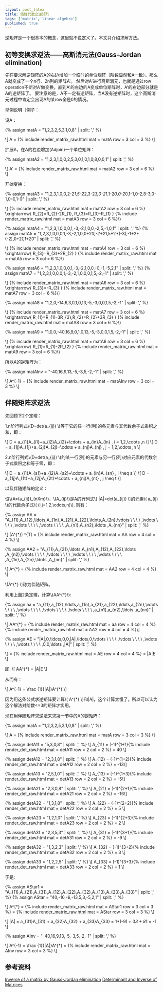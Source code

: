 ```yaml
---
layout: post_latex
title: 线性代数之逆矩阵
tags: ['matrix','linear algebra']
published: true
---
```



逆矩阵是一个很基本的概念，这里就不说定义了。本文只介绍求解方法。

## 初等变换求逆法——高斯消元法(Gauss-Jordan elimination)

先在要求解逆矩阵的A的右边增加一个临时的单位矩阵（阶数显然和A一致）。那么A就变成了一个n行、2n列的矩阵A'。
然后对A'进行高斯消元，也就是通过row operation不断对A'做变换，直到A'的左边的A变成单位矩阵时，A'的右边部分就是A的逆矩阵了。
要注意的是，A不一定有逆矩阵，当A没有逆矩阵时，这个高斯消元过程中肯定会出现A的某row全是0的情况。

举例说明（例子：

设A：


{% assign matA = "1,2,3,2,5,3,1,0,8" | split: ',' %}

\\[ A = {% include render_matrix_raw.html mat = matA row = 3 col = 3 %} \\]

扩展A，在A的右边增加(Adjoin)一个单位矩阵：

{% assign matA2 = "1,2,3,1,0,0,2,5,3,0,1,0,1,0,8,0,0,1" | split: ',' %}

\\[ A' = {% include render_matrix_raw.html mat = matA2 row = 3 col = 6 %} \\]

开始变换：

{% assign matA3 = "1,2,3,1,0,0,2-2*1,5-2*2,3-2*3,0-2*1,1-2*0,0-2*0,1-1,0-2,8-3,0-1,0-0,1-0" | split: ',' %}

\\( {% include render_matrix_raw.html mat = matA2 row = 3 col = 6 %} \\xrightarrow\{ R\_\{2\}=R\_\{2\}-2R\_\{1\}, R\_\{3\}=R\_\{3\}-R\_\{1\} \}  {% include render_matrix_raw.html mat = matA3 row = 3 col = 6 %}\\)

{% assign matA4 = "1,2,3,1,0,0,0,1,-3,-2,1,0,0,-2,5,-1,0,1" | split: ',' %}
{% assign matA5 = "1,2,3,1,0,0,0,1,-3,-2,1,0,0+2*0,-2+2*1,5+2*(-3),-1+2*(-2),0+2*1,1+2*0" | split: ',' %}


\\( {% include render_matrix_raw.html mat = matA4 row = 3 col = 6 %} \\xrightarrow\{ R\_\{3\}=R\_\{3\}+2R\_\{2\} \}  {% include render_matrix_raw.html mat = matA5 row = 3 col = 6 %}\\)


{% assign matA6 = "1,2,3,1,0,0,0,1,-3,-2,1,0,0,-0,-1,-5,2,1" | split: ',' %}
{% assign matA7 = "1,2,3,1,0,0,0,1,-3,-2,1,0,0,0,1,5,-2,-1" | split: ',' %}


\\( {% include render_matrix_raw.html mat = matA6 row = 3 col = 6 %} \\xrightarrow\{ R\_\{3\}=-R\_\{3\} \}  {% include render_matrix_raw.html mat = matA7 row = 3 col = 6 %}\\)

{% assign matA8 = "1,2,0,-14,6,3,0,1,0,13,-5,-3,0,0,1,5,-2,-1" | split: ',' %}


\\( {% include render_matrix_raw.html mat = matA7 row = 3 col = 6 %} \\xrightarrow\{ R\_\{1\}=R\_\{1\}-3R\_\{3\},R\_\{2\}=R\_\{2\}+3R\_\{3\} \}  {% include render_matrix_raw.html mat = matA8 row = 3 col = 6 %}\\)

{% assign matA9 = "1,0,0,-40,16,9,0,1,0,13,-5,-3,0,0,1,5,-2,-1" | split: ',' %}


\\( {% include render_matrix_raw.html mat = matA8 row = 3 col = 6 %} \\xrightarrow\{ R\_\{1\}=R\_\{1\}-2R\_\{2\} \}  {% include render_matrix_raw.html mat = matA9 row = 3 col = 6 %}\\)


所以A的逆矩阵为：

{% assign matAInv = "-40,16,9,13,-5,-3,5,-2,-1" | split: ',' %}

\\[  A\^\{-1\} = {% include render_matrix_raw.html mat = matAInv row = 3 col = 3 %} \\]


## 伴随矩阵求逆法

先回顾下2个定理：

1.n阶行列式\\(D=det(a\_\{ij\}) \\)等于它的任一行(列)的各元素与其代数余子式乘积之和，即：

\\[ D = a\_\{i1\}A\_\{i1\}+a\_\{i2\}A\_\{i2\}+\\cdots + a\_\{in\}A\_\{in\} , i = 1,2,\\cdots ,n \\]
\\[ D = a\_\{1j\}A\_\{1j\}+a\_\{2j\}A\_\{2j\}+\\cdots + a\_\{nj\}A\_\{nj\} , j = 1,2,\\cdots ,n \\]

2.n阶行列式\\(D=det(a\_\{ij\}) \\)的某一行(列)的元素与另一行(列)对应元素的代数余子式乘积之和等于零，即：

\\[ D = a\_\{i1\}A\_\{s1\}+a\_\{i2\}A\_\{s2\}+\\cdots + a\_\{in\}A\_\{sn\} , i \\neq s \\]
\\[ D = a\_\{1j\}A\_\{1t\}+a\_\{2j\}A\_\{2t\}+\\cdots + a\_\{nj\}A\_\{nt\} , j \\neq t \\]

以及伴随矩阵的定义：

设\\(A=(a\_\{ij\})\_\{nXm\}\\)，\\(A\_\{ij\}\\)是A的行列式\\( |A|=det(a\_\{ij\}) \\)的元素\\( a\_\{ij\} \\)的代数余子式\\( (i,j=1,2,\\cdots,n)\\), 则有：

{% assign AA = "A\_\{11\},A\_\{12\},\\ldots,A\_\{1n\},A\_\{21\},A\_\{22\},\\ldots,A\_\{2n\},\\vdots \ \ \ \ ,\\vdots \ \ \ \ ,\\vdots \ \ \ \ ,\\vdots \ \ \ \ ,A\_\{n1\},A\_\{n2\},\\ldots ,A\_\{nn\}" | split: ',' %}

\\[ (A\^\{*\}) \^\{T\} = {% include render_matrix_raw.html mat = AA row = 4 col = 4 %}  \\]

{% assign AA2 = "A\_\{11\},A\_\{21\},\\ldots,A\_\{n1\},A\_\{12\},A\_\{22\},\\ldots ,A\_\{n2\},\\vdots \ \ \ \ ,\\vdots  \ \ \ \ ,\\vdots \ \ \ \ ,\\vdots \ \ \ \ ,A\_\{1n\},A\_\{2n\},\\ldots ,A\_\{nn\}" | split: ',' %}

\\[ A\^\{*\} = {% include render_matrix_raw.html mat = AA2 row = 4 col = 4 %}  \\]

\\(A\^\{*\} \\)称为伴随矩阵。

利用上面2条定理，计算\\(AA\^\{*\}\\):


{% assign aa = "a\_\{11\},a\_\{12\},\\ldots,a\_\{1n\},a\_\{21\},a\_\{22\},\\ldots,a\_\{2n\},\\vdots \ \ \ \ ,\\vdots \ \ \ \ ,\\vdots \ \ \ \ ,\\vdots \ \ \ \ ,a\_\{n1\},a\_\{n2\},\\ldots ,a\_\{nn\}" | split: ',' %}


\\[ AA\^\{*\} = {% include render_matrix_raw.html mat = aa row = 4 col = 4 %}{% include render_matrix_raw.html mat = AA2 row = 4 col = 4 %}\\]

{% assign AE = "|A|,0,\\ldots,0,0,|A|,\\ldots,0,\\vdots \ \ \ \ ,\\vdots \ \ \ \ ,\\vdots \ \ \ \ ,\\vdots \ \ \ \ ,0,0,\\ldots ,|A|" | split: ',' %}

\\[  = {% include render_matrix_raw.html mat = AE row = 4 col = 4 %}  = |A|E \\]

即:
\\[ AA\^\{*\}  = |A|E \\]

从而有：

\\[ A\^\{-1\}  = \\frac \{1\}\{|A|\}A\^\{*\} \\]


因为用这条公式求逆矩阵要计算\\( A\^\{*\}  \\)和|A|，这个计算太慢了。所以可以认为这个解法对阶数<=3的矩阵才实用。

现在用伴随矩阵求逆法来求第一节中的A的逆矩阵：


{% assign matA = "1,2,3,2,5,3,1,0,8" | split: ',' %}

\\[ A = {% include render_matrix_raw.html mat = matA row = 3 col = 3 %} \\]

{% assign detA11 = "5,3,0,8" | split: ',' %}
\\[ A\_\{11\} = (-1)\^\{1+1\}{% include render_det_raw.html mat = detA11 row = 2 col = 2 %} = 40 \\]

{% assign detA12 = "2,3,1,8" | split: ',' %}
\\[ A\_\{12\} = (-1)\^\{1+2\}{% include render_det_raw.html mat = detA12 row = 2 col = 2 %} = -13\\]

{% assign detA13 = "2,5,1,0" | split: ',' %}
\\[ A\_\{13\} = (-1)\^\{1+3\}{% include render_det_raw.html mat = detA13 row = 2 col = 2 %} = -5\\]

{% assign detA21 = "2,3,0,8" | split: ',' %}
\\[ A\_\{21\} = (-1)\^\{2+1\}{% include render_det_raw.html mat = detA21 row = 2 col = 2 %} = -16\\]

{% assign detA22 = "1,3,1,8" | split: ',' %}
\\[ A\_\{22\} = (-1)\^\{2+2\}{% include render_det_raw.html mat = detA22 row = 2 col = 2 %} = 5 \\]

{% assign detA23 = "1,2,1,0" | split: ',' %}
\\[ A\_\{23\} = (-1)\^\{2+3\}{% include render_det_raw.html mat = detA23 row = 2 col = 2 %} = 2 \\]

{% assign detA31 = "2,3,5,3" | split: ',' %}
\\[ A\_\{31\} = (-1)\^\{3+1\}{% include render_det_raw.html mat = detA31 row = 2 col = 2 %} = -9 \\]

{% assign detA32 = "1,3,2,3" | split: ',' %}
\\[ A\_\{32\} = (-1)\^\{3+2\}{% include render_det_raw.html mat = detA32 row = 2 col = 2 %} = 3 \\]

{% assign detA33 = "1,2,2,5" | split: ',' %}
\\[ A\_\{33\} = (-1)\^\{3+3\}{% include render_det_raw.html mat = detA33 row = 2 col = 2 %} = 1 \\]

于是:

{% assign AStar1 = "A\_\{11\},A\_\{21\},A\_\{31\},A\_\{12\},A\_\{22\},A\_\{32\},A\_\{13\},A\_\{23\},A\_\{33\}" | split: ',' %}
{% assign AStar = "40,-16,-9,-13,5,3,-5,2,1" | split: ',' %}

\\[ A\^\{*\} = {% include render_matrix_raw.html mat = AStar1 row = 3 col = 3 %} = {% include render_matrix_raw.html mat = AStar row = 3 col = 3 %} \\]

\\[ |A| =  a\_\{31\}A\_\{31\} + a\_\{32\}A\_\{32\} + a\_\{33\}A\_\{33\} = 1*(-9) + 0*3 + 8*1 = -1 \\]

{% assign AInv = "-40,16,9,13,-5,-3,5,-2,-1" | split: ',' %}

\\[ A\^\{-1\}  = \\frac \{1\}\{|A|\}A\^\{*\} = {% include render_matrix_raw.html mat = AInv row = 3 col = 3 %}   \\]

## 参考资料

[Inverse of a matrix by Gauss-Jordan elimination](http://www.mathportal.org/linear-algebra/matrices/gauss-jordan.php)
[Determinant and Inverse of Matrices](http://www.sosmath.com/matrix/inverse/inverse.html)